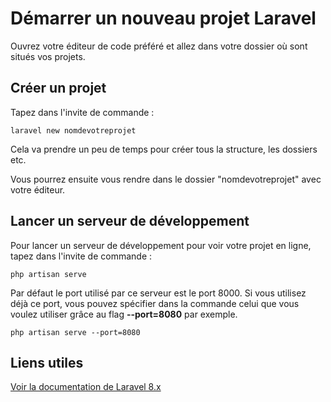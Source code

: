 # Démarrer un nouveau projet Laravel

Ouvrez votre éditeur de code préféré et allez dans votre dossier où sont situés vos projets.

## Créer un projet

Tapez dans l'invite de commande :

```
laravel new nomdevotreprojet
```

Cela va prendre un peu de temps pour créer tous la structure, les dossiers etc.

Vous pourrez ensuite vous rendre dans le dossier "nomdevotreprojet" avec votre éditeur.

## Lancer un serveur de développement

Pour lancer un serveur de développement pour voir votre projet en ligne, tapez dans l'invite de commande :

```
php artisan serve
```

Par défaut le port utilisé par ce serveur est le port 8000. Si vous utilisez déjà ce port, vous pouvez spécifier dans la commande celui que vous voulez utiliser grâce au flag **--port=8080** par exemple.

```
php artisan serve --port=8080
```

## Liens utiles

[Voir la documentation de Laravel 8.x](https://laravel.com/docs/8.x)
